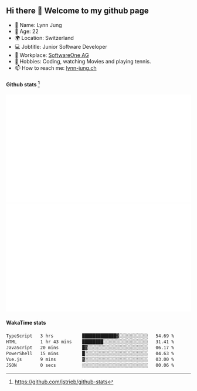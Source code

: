 ## Hi there 👋 Welcome to my github page

- 🧑 Name: Lynn Jung
- 🔞 Age: 22
- 🌍 Location: Switzerland
- 💻 Jobtitle: Junior Software Developer
- 🏢 Workplace: [SoftwareOne AG](https://www.softwareone.com/)
- 🎾 Hobbies: Coding, watching Movies and playing tennis.
- 📫 How to reach me: [lynn-jung.ch](https://lynn-jung.ch/)


#### Github stats [^1]
![](https://github.com/lynn-jung/github-stats/blob/master/generated/overview.svg)  ![](https://github.com/lynn-jung/github-stats/blob/master/generated/languages.svg)


#### WakaTime stats
<!--START_SECTION:waka-->

```text
TypeScript   3 hrs           █████████████▓░░░░░░░░░░░   54.69 %
HTML         1 hr 43 mins    ████████░░░░░░░░░░░░░░░░░   31.41 %
JavaScript   20 mins         █▓░░░░░░░░░░░░░░░░░░░░░░░   06.17 %
PowerShell   15 mins         █░░░░░░░░░░░░░░░░░░░░░░░░   04.63 %
Vue.js       9 mins          ▓░░░░░░░░░░░░░░░░░░░░░░░░   03.00 %
JSON         0 secs          ░░░░░░░░░░░░░░░░░░░░░░░░░   00.06 %
```

<!--END_SECTION:waka-->

[^1]: https://github.com/jstrieb/github-stats
